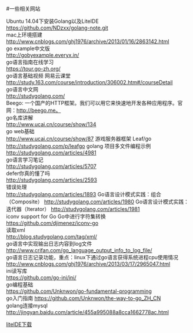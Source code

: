 #一些相关网站

Ubuntu 14.04下安装Golang以及LiteIDE  
https://github.com/NDzxx/golang-note.git  
mac上环境搭建  
http://www.cnblogs.com/ghj1976/archive/2013/01/16/2863142.html  
go example中文版  
http://gobyexample.everyx.in/   
go语言指南在线学习   
https://tour.go-zh.org/   
go语言基础视频 网易云课堂  
http://study.163.com/course/introduction/306002.htm#/courseDetail  
go语言中文网  
http://studygolang.com/  
Beego: 一个国产的HTTP框架。我们可以用它来快速地开发各种应用程序。官网：http://beego.me。  
go名库讲解  
http://www.ucai.cn/course/show/134  
go web基础  
http://www.ucai.cn/course/show/87
游戏服务器框架 Leaf/go
http://studygolang.com/p/leafgo
golang 项目多文件编程示例  
http://studygolang.com/articles/4981  
go语言学习笔记  
http://studygolang.com/articles/5707  
defer你真的懂了吗  
http://studygolang.com/articles/2593  
错误处理  
http://studygolang.com/articles/1893
Go语言设计模式实践：组合（Composite）
http://studygolang.com/articles/1980
Go语言设计模式实践：迭代器（Iterator）
http://studygolang.com/articles/1981  
iconv support for Go Go中进行字符集转换   
https://github.com/djimenez/iconv-go  
读取xml  
http://blog.studygolang.com/tag/xml/  
go语言中实现输出日志内容到log文件  
http://www.crifan.com/go_language_output_info_to_log_file/  
go语言日志记录功能，重点：linux下通过go语言获得系统进程cpu使用情况   
http://www.cnblogs.com/ghj1976/archive/2013/03/17/2965047.html  
ini读写库  
https://github.com/go-ini/ini/   
go编程基础   
https://github.com/Unknwon/go-fundamental-programming  
go入门指南
https://github.com/Unknwon/the-way-to-go_ZH_CN  
golang连接mysql 
http://jingyan.baidu.com/article/455a995088a8cca1662778ac.html  
 

[liteIDE下载](http://www.golangtc.com/download/liteide)